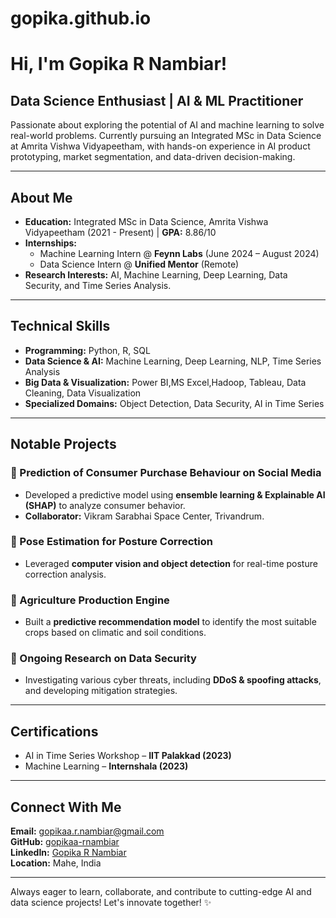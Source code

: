 # gopika.github.io
# Hi, I'm Gopika R Nambiar! 

## Data Science Enthusiast | AI & ML Practitioner  

Passionate about exploring the potential of AI and machine learning to solve real-world problems. Currently pursuing an Integrated MSc in Data Science at Amrita Vishwa Vidyapeetham, with hands-on experience in AI product prototyping, market segmentation, and data-driven decision-making.

---

## About Me  
- **Education:** Integrated MSc in Data Science, Amrita Vishwa Vidyapeetham (2021 - Present) | **GPA:** 8.86/10  
- **Internships:**  
  - Machine Learning Intern @ **Feynn Labs** (June 2024 – August 2024)  
  - Data Science Intern @ **Unified Mentor** (Remote)  
- **Research Interests:** AI, Machine Learning, Deep Learning, Data Security, and Time Series Analysis.

---

## Technical Skills  
- **Programming:** Python, R, SQL  
- **Data Science & AI:** Machine Learning, Deep Learning, NLP, Time Series Analysis  
- **Big Data & Visualization:** Power BI,MS Excel,Hadoop, Tableau, Data Cleaning, Data Visualization  
- **Specialized Domains:** Object Detection, Data Security, AI in Time Series  

---

## Notable Projects  
### 🔹 Prediction of Consumer Purchase Behaviour on Social Media  
- Developed a predictive model using **ensemble learning & Explainable AI (SHAP)** to analyze consumer behavior.
- **Collaborator:** Vikram Sarabhai Space Center, Trivandrum.

### 🔹 Pose Estimation for Posture Correction  
- Leveraged **computer vision and object detection** for real-time posture correction analysis.

### 🔹 Agriculture Production Engine  
- Built a **predictive recommendation model** to identify the most suitable crops based on climatic and soil conditions.

### 🔹 Ongoing Research on Data Security  
- Investigating various cyber threats, including **DDoS & spoofing attacks**, and developing mitigation strategies.

---

## Certifications  
- AI in Time Series Workshop – **IIT Palakkad (2023)**  
- Machine Learning – **Internshala (2023)**  

---

##  Connect With Me  
**Email:** gopikaa.r.nambiar@gmail.com  
**GitHub:** [gopikaa-rnambiar](https://github.com/gopikaa-rnambiar)  
**LinkedIn:** [Gopika R Nambiar](https://www.linkedin.com/in/gopika-r-nambiar-b3539828b/)  
**Location:** Mahe, India  

---

Always eager to learn, collaborate, and contribute to cutting-edge AI and data science projects! Let's innovate together! ✨
